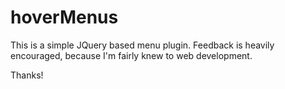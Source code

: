 hoverMenus
==========

This is a simple JQuery based menu plugin. Feedback is heavily encouraged, because I'm fairly knew to web development. 

Thanks!
